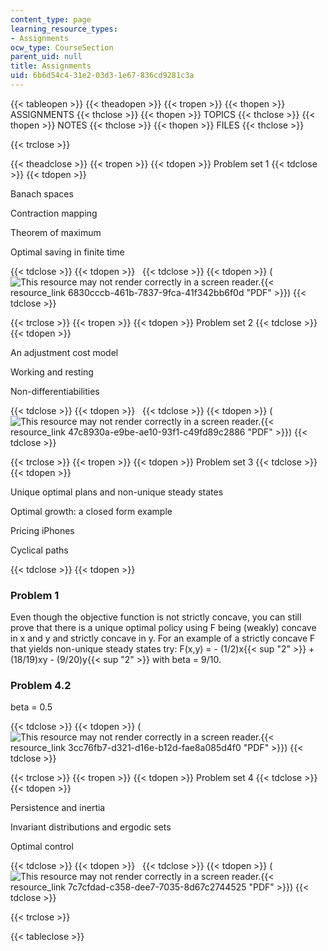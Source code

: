 ```yaml
---
content_type: page
learning_resource_types:
- Assignments
ocw_type: CourseSection
parent_uid: null
title: Assignments
uid: 6b6d54c4-31e2-03d3-1e67-836cd9281c3a
---
```


{{< tableopen >}}
{{< theadopen >}}
{{< tropen >}}
{{< thopen >}}
ASSIGNMENTS
{{< thclose >}}
{{< thopen >}}
TOPICS
{{< thclose >}}
{{< thopen >}}
NOTES
{{< thclose >}}
{{< thopen >}}
FILES
{{< thclose >}}

{{< trclose >}}

{{< theadclose >}}
{{< tropen >}}
{{< tdopen >}}
Problem set 1
{{< tdclose >}}
{{< tdopen >}}


Banach spaces

Contraction mapping

Theorem of maximum

Optimal saving in finite time


{{< tdclose >}}
{{< tdopen >}}
 
{{< tdclose >}}
{{< tdopen >}}
(![This resource may not render correctly in a screen reader.](/images/inacessible.gif){{< resource_link 6830cccb-461b-7837-9fca-41f342bb6f0d "PDF" >}})
{{< tdclose >}}

{{< trclose >}}
{{< tropen >}}
{{< tdopen >}}
Problem set 2
{{< tdclose >}}
{{< tdopen >}}


An adjustment cost model

Working and resting

Non-differentiabilities


{{< tdclose >}}
{{< tdopen >}}
 
{{< tdclose >}}
{{< tdopen >}}
(![This resource may not render correctly in a screen reader.](/images/inacessible.gif){{< resource_link 47c8930a-e9be-ae10-93f1-c49fd89c2886 "PDF" >}})
{{< tdclose >}}

{{< trclose >}}
{{< tropen >}}
{{< tdopen >}}
Problem set 3
{{< tdclose >}}
{{< tdopen >}}


Unique optimal plans and non-unique steady states

Optimal growth: a closed form example

Pricing iPhones

Cyclical paths


{{< tdclose >}}
{{< tdopen >}}


### Problem 1

Even though the objective function is not strictly concave, you can still prove that there is a unique optimal policy using F being (weakly) concave in x and y and strictly concave in y. For an example of a strictly concave F that yields non-unique steady states try: F(x,y) = - (1/2)x{{< sup "2" >}} + (18/19)xy - (9/20)y{{< sup "2" >}} with beta = 9/10.

### Problem 4.2

beta = 0.5


{{< tdclose >}}
{{< tdopen >}}
(![This resource may not render correctly in a screen reader.](/images/inacessible.gif){{< resource_link 3cc76fb7-d321-d16e-b12d-fae8a085d4f0 "PDF" >}})
{{< tdclose >}}

{{< trclose >}}
{{< tropen >}}
{{< tdopen >}}
Problem set 4
{{< tdclose >}}
{{< tdopen >}}


Persistence and inertia

Invariant distributions and ergodic sets

Optimal control


{{< tdclose >}}
{{< tdopen >}}
 
{{< tdclose >}}
{{< tdopen >}}
(![This resource may not render correctly in a screen reader.](/images/inacessible.gif){{< resource_link 7c7cfdad-c358-dee7-7035-8d67c2744525 "PDF" >}})
{{< tdclose >}}

{{< trclose >}}

{{< tableclose >}}